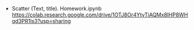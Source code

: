 * Scatter (Text, title). Homework.ipynb
https://colab.research.google.com/drive/1OTJ8Or4YtyTiAQMx8IHP8WHqd3PR1ls3?usp=sharing
